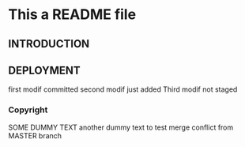 # This a README file
## INTRODUCTION
## DEPLOYMENT
first modif committed
second modif just added
Third modif not staged
### Copyright
SOME DUMMY TEXT
another dummy text to test merge conflict from MASTER branch
